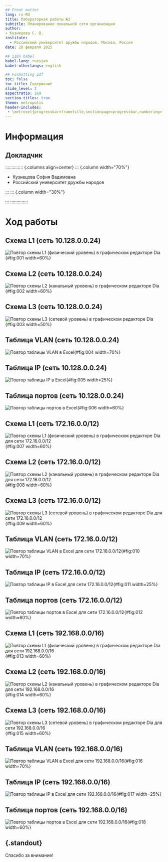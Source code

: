 ```yaml
---
## Front matter
lang: ru-RU
title: Лабораторная работы №3
subtitle: Планирование локальной сети организации
author:
- Кузнецова С. В.
institute:
  - Российский университет дружбы народов, Москва, Россия
date: 28 февраля 2025

## i18n babel
babel-lang: russian
babel-otherlangs: english

## Formatting pdf
toc: false
toc-title: Содержание
slide_level: 2
aspectratio: 169
section-titles: true
theme: metropolis
header-includes:
 - \metroset{progressbar=frametitle,sectionpage=progressbar,numbering=fraction}
---
```


# Информация

## Докладчик

:::::::::::::: {.columns align=center}
::: {.column width="70%"}

  * Кузнецова София Вадимовна
  * Российский университет дружбы народов

:::
::: {.column width="30%"}

:::
::::::::::::::

# Ход работы

## Схема L1 (сеть 10.128.0.0.24)

![Повтор схемы L1 (физический уровень) в графическом редакторе Dia](image/1.png){#fig:001 width=60%}

## Схема L2 (сеть 10.128.0.0.24)

![Повтор схемы L2 (канальный уровень) в графическом редакторе Dia](image/2.png){#fig:002 width=60%}

## Схема L3 (сеть 10.128.0.0.24)

![Повтор схемы L3 (сетевой уровень) в графическом редакторе Dia](image/3.png){#fig:003 width=50%}

## Таблица VLAN (сеть 10.128.0.0.24)

![Повтор таблицы VLAN в Excel](image/4.png){#fig:004 width=70%}

## Таблица IP (сеть 10.128.0.0.24)

![Повтор таблицы IP в Excel](image/5.png){#fig:005 width=25%}

## Таблица портов (сеть 10.128.0.0.24)

![Повтор таблицы портов в Excel](image/6.png){#fig:006 width=60%}

## Схема L1 (сеть 172.16.0.0/12)

![Повтор схемы L1 (физический уровень) в графическом редакторе Dia для сети 172.16.0.0/12](image/7.png){#fig:007 width=60%}

## Схема L2 (сеть 172.16.0.0/12)

![Повтор схемы L2 (канальный уровень) в графическом редакторе Dia для сети 172.16.0.0/12](image/8.png){#fig:008 width=60%}

## Схема L3 (сеть 172.16.0.0/12)

![Повтор схемы L3 (сетевой уровень) в графическом редакторе Dia для сети 172.16.0.0/12](image/9.png){#fig:009 width=60%}

## Таблица VLAN (сеть 172.16.0.0/12)

![Повтор таблицы VLAN в Excel для сети 172.16.0.0/12](image/10.png){#fig:010 width=70%}

## Таблица IP (сеть 172.16.0.0/12)

![Повтор таблицы IP в Excel для сети 172.16.0.0/12](image/11.png){#fig:011 width=25%}

## Таблица портов (сеть 172.16.0.0/12)

![Повтор таблицы портов в Excel для сети 172.16.0.0/12](image/12.png){#fig:012 width=60%}

## Схема L1 (сеть 192.168.0.0/16)

![Повтор схемы L1 (физический уровень) в графическом редакторе Dia для сети 192.168.0.0/16](image/13.png){#fig:013 width=60%}

## Схема L2 (сеть 192.168.0.0/16)

![Повтор схемы L2 (канальный уровень) в графическом редакторе Dia для сети 192.168.0.0/16](image/14.png){#fig:014 width=60%}

## Схема L3 (сеть 192.168.0.0/16)

![Повтор схемы L3 (сетевой уровень) в графическом редакторе Dia для сети 192.168.0.0/16](image/15.png){#fig:015 width=60%}

## Таблица VLAN (сеть 192.168.0.0/16)

![Повтор таблицы VLAN в Excel для сети 192.168.0.0/16](image/16.png){#fig:016 width=70%}

## Таблица IP (сеть 192.168.0.0/16)

![Повтор таблицы IP в Excel для сети 192.168.0.0/16](image/17.png){#fig:017 width=25%}

## Таблица портов (сеть 192.168.0.0/16)

![Повтор таблицы портов в Excel для сети 192.168.0.0/16](image/18.png){#fig:018 width=60%}


## {.standout}

Спасибо за внимание!

